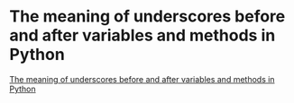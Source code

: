# The meaning of underscores before and after variables and methods in Python
[The meaning of underscores before and after variables and methods in Python](https://aiwithcloud.com/2022/09/15/the_meaning_of_underscores_before_and_after_variables_and_methods_in_python/)